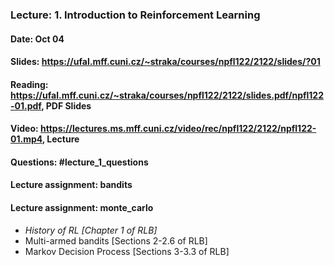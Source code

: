 ### Lecture: 1. Introduction to Reinforcement Learning
#### Date: Oct 04
#### Slides: https://ufal.mff.cuni.cz/~straka/courses/npfl122/2122/slides/?01
#### Reading: https://ufal.mff.cuni.cz/~straka/courses/npfl122/2122/slides.pdf/npfl122-01.pdf, PDF Slides
#### Video: https://lectures.ms.mff.cuni.cz/video/rec/npfl122/2122/npfl122-01.mp4, Lecture
#### Questions: #lecture_1_questions
#### Lecture assignment: bandits
#### Lecture assignment: monte_carlo

- *History of RL [Chapter 1 of RLB]*
- Multi-armed bandits [Sections 2-2.6 of RLB]
- Markov Decision Process [Sections 3-3.3 of RLB]
